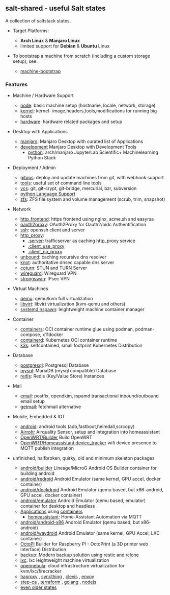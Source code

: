 ## salt-shared - useful Salt states

A collection of saltstack states.

+ Target Platforms:
    + **Arch Linux** \& **Manjaro Linux**
    + limited support for **Debian** \& **Ubuntu** Linux

+ To bootstrap a machine from scratch (including a custom storage setup), see:
    + [machine-bootstrap](https://github.com/wuxxin/machine-bootstrap)

### Features

+ Machine / Hardware Support
    + [node](node): basic machine setup (hostname, locale, network, storage)
    + [kernel](kernel): kernel- image,headers,tools,modifications for running big hosts
    + [hardware](hardware): hardware related packages and setup

+ Desktop with Applications
    + [manjaro](desktop/manjaro): Manjaro Desktop with curated list of Applications
    + [development](desktop/manjaro/development.sls) Manjaro Desktop with Development Tools
        + [python](desktop/python): arch/manjaro JupyterLab Scientific+ Machinelearning Python Stack

+ Deployment / Admin
    + [gitops](gitops): deploy and update machines from git, with webhook support
    + [tools](tools): useful set of command line tools
    + [vcs](vcs): git, git-crypt, git-bridge, mercurial, bzr, subversion
    + [python Language Support](python)
    + [zfs](zfs): ZFS file system and volume management (scrub, trim, snapshot)

+ Network
    + [http_frontend](http_frontend): https frontend using nginx, acme.sh and easyrsa
    + [oauth2proxy](oauth2proxy): OAuth2Proxy for Oauth2/oidc Authentification
    + [ssh](ssh): openssh client and server
    + [http_proxy](http_proxy):
        + [.server](http_proxy/server.sls): trafficserver as caching http_proxy service
        + [.client_use_proxy](http_proxy/client_use_proxy.sls)
        + [.client_no_proxy](http_proxy/client_no_proxy.sls)
    + [unbound](unbound): caching recursive dns resolver
    + [knot](knot): authoritative dnsec capable dns server
    + [coturn](coturn): STUN and TURN Server
    + [wireguard](wireguard): Wireguard VPN
    + [strongswan](strongswan): IPsec VPN

+ Virtual Machines
    + [qemu](qemu): qemu/kvm full virtualization
    + [libvirt](libvirt): libvirt virtualization (kvm-qemu and others)
    + [systemd nspawn](systemd/nspawn): leightweight machine container manager

+ Container
    + [containers](containers): OCI container runtime glue using podman, podman-compose, x11docker
    + [containerd](containerd): Kubernetes OCI container runtime
    + [k3s](k3s): selfcontained, small footprint Kubernetes Distribution

+ Database
    + [postgresql](postgresql): Postgresql Database
    + [mysql](mysql): MariaDB (mysql compatible) Database
    + [redis](redis): Redis (Key/Value Store) Instances

+ Mail
    + [email](email): postfix, opendkim, rspamd transactional inbound/outbound email setup
    + [getmail](getmail): fetchmail alternative

+ Mobile, Embedded \& IOT
    + [android](android): android tools (adb,fastboot,heimdall,scrcopy)
    + [Airrohr](embedded/airrohr) Airquality Sensor, setup and integration into homeassistant
    + [OpenWRT/Builder](embedded/openwrt) Build OpenWRT
    + [OpenWRT/Homeassistant device_tracker](embedded/openwrt/homeassistant-device-tracker) wifi device presence to MQTT publish integration

+ unfinished, halfbroken, quirky, old and minimum skeleton packages
    + [android/builder](android/builder) Lineage/MicroG Android OS Builder container for building android
    + [android/redroid](android/redroid) Android Emulator (same kernel, GPU accel, docker container)
    + [android/dockdroid](android/dockdroid) Android Emulator (qemu based, but x86-android, GPU accel, docker container)
    + [android/emulator](android/emulator) Android Emulator (qemu based, emulator) container for desktop and headless
    + [Applications](app/) using [containers](containers)
        + [homeassistant](app/homeassistant): Home-Assistant Automation via MQTT
    + [android/android-x86](android/android-x86) Android Emulator (qemu based, but x86-android)
    + [android/waydroid](android/waydroid) Android Emulator (same kernel, GPU Accel, LXC container)
    + [OctoPI](embedded/octopi) Builder for Raspberry PI - OctoPrint (a 3D printer web interface) Distribution
    + [backup](backup): Modern backup solution using restic and rclone
    + [lxc](kernel/lxc): lxc leightweight machine virtualization
    + [opennebula](opennebula): cloud infrastructure virtualization for kvm/lxc/firecracker
    + [haproxy](haproxy) , [syncthing](syncthing) ,  [clevis](clevis) , [envoy](envoy)
    + [step-ca](step-ca) , [terraform](terraform) , [golang](golang) , [nodejs](nodejs)
    + [even older states](old)
